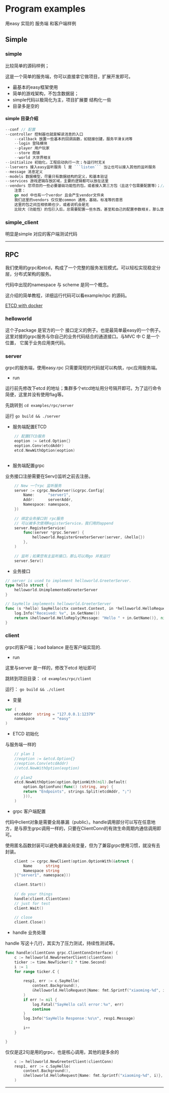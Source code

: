 # Program examples
用easy 实现的 服务端 和客户端样例

## Simple

### simple

比较简单的源码样例；

这是一个简单的服务端，你可以直接拿它做项目，扩展开发即可。

- 最基本的easy框架使用
- 简单的游戏架构，不包含数据层；
- simple代码以极简化为主，项目扩展要 结构化一些
- 目录多是空的

#### simple 目录介绍

```go
--conf // 配置
--controller 控制器也就是解读消息的入口
    --callback 放置一些基本的回调函数，如链接创建，服务平滑关闭等
    --login 登陆模块
    --player 用户玩家
    --store 商铺
    --world 大世界相关
--initialize 初始化，工程启动执行一次；与运行时无关
--lservers 接入easy监听服务 l 是 ```listen``` 当让也可以接入其他的监听服务
--message 消息定义
--models 数据模型，尽量只有数据结构的定义，和基本验证
--services 游戏逻辑存放区域，主要的逻辑都可以放在这里
--vendors 您项目的一些必要基础功能性的包，或者接入第三方包（且这个包需要配置等）；// 并非是替代 go mod
    注意：
    go mod 中也有一个verdor 且会产生vendor文件夹
    我们这里的vendors 仅仅是common 通用，基础，标准等的意思
    这里的包之间互相依赖也少，或者说机会是无
    比较大（功能性）的包引入后，总需要配置一些东西，甚至和自己的配置参数相关，那么放在这里改造一下（符合工程写法，结构要求等）就比较合适了
```


### simple_client

明显是simple 对应的客户端测试代码

---

## RPC

我们使用的grpc和etcd，构成了一个完整的服务发现模式。可以轻松实现稳定分层，分布式架构的服务。

代码中出现的namespace 与 scheme 是同一个概念。

这介绍的简单教程，详细运行代码可以看example/rpc 的源码。

[ETCD with docker](https://github.com/slclub/easy/blob/master/docs/etcd.md)

### helloworld
 
这个子package 是官方的一个 接口定义的例子。也是最简单最easy的一个例子。
这里对接的grpc服务与你自己的业务代码结合的通道接口。与MVC 中 C 是一个位置，
它属于业务应用类代码。

### server

grpc的服务端，使用easy.rpc 只需要简短的代码就可以构筑，rpc应用服务端。

- run 

运行前先修改下etcd 的地址；集群多个etcd地址用分号隔开即可。为了运行命令简便，这里并没有使用flag等。

先跳转到 ```cd examples/rpc/server```

运行 ```go build && ./server ```

- 服务端配置ETCD

```go
    // 配置ETCD服务
    eoption := &etcd.Option{}
    eoption.Conv(etcdAddr)
    etcd.NewWithOption(eoption)
	
```

- 服务端配置grpc

业务接口注册需要在Serv()监听之前去注册。

```go	
    // New 一个rpc 监听服务
    server := cgrpc.NewServer(&cgrpc.Config{
        Name:      "server1",
        Addr:      serverAddr,
        Namespace: namespace,
    })
    
    // 绑定业务接口到 rpc服务
    // 可以被多次使用RegisterService，我们用的append
    server.RegisterService(
        func(server *grpc.Server) {
            helloworld.RegisterGreeterServer(server, &hello{})
        },
    )
    
    // 监听；如果您有主监听接口，那么可以用go 并发运行
    server.Serv()
```

- 业务接口

```go
// server is used to implement helloworld.GreeterServer.
type hello struct {
    helloworld.UnimplementedGreeterServer
}

// SayHello implements helloworld.GreeterServer
func (s *hello) SayHello(ctx context.Context, in *helloworld.HelloRequest) (*helloworld.HelloReply, error) {
    log.Info("Received: %v", in.GetName())
    return &helloworld.HelloReply{Message: "Hello " + in.GetName()}, nil
}
```

### client

grpc的客户端；load balance 是在客户端实现的.

- run

这里与server 是一样的，修改下etcd 地址即可

跳转到项目目录：
```cd examples/rpc/client```

运行：
```go build && ./client```

- 变量

```go
var (
	etcdAddr  string = "127.0.0.1:12379"
	namespace        = "easy"
)
```

- ETCD 初始化

与服务端一样的

```go
    // plan 1
    //eoption := &etcd.Option{}
    //eoption.Conv(etcdAddr)
    //etcd.NewWithOption(eoption)
	
    // plan2
    etcd.NewWithOption(option.OptionWith(nil).Default(
        option.OptionFunc(func() (string, any) {
        return "Endpoints", strings.Split(etcdAddr, ";")
        })),
    )
```

- grpc 客户端配置

代码中client对象是需要全局暴漏（public）。handle调用部分可以写在任意地方，是与原生grpc调用一样的，只要在ClientConn的有效生命周期内通信调用即可。

使用匿名函数封装可以避免暴漏全局变量，但为了兼容grpc使用习惯，就没有去封装。

```go
    client := cgrpc.NewClient(option.OptionWith(&struct {
        Name      string
        Namespace string
    }{"server1", namespace}))
	
    client.Start()
    
    // do your things
    handle(client.ClientConn)
    // just for test
    client.Wait()
    
    // close
    client.Close()
```

- handle 业务处理

handle 写这十几行，其实为了压力测试，持续性测试等。


```go
func handle(clientConn grpc.ClientConnInterface) {
    c := helloworld.NewGreeterClient(clientConn)
    ticker := time.NewTicker(2 * time.Second)
    i := 1
    for range ticker.C {
    
        resp1, err := c.SayHello(
            context.Background(),
            &helloworld.HelloRequest{Name: fmt.Sprintf("xiaoming-%d", i)},
        )
        if err != nil {
            log.Fatal("SayHello call error：%v", err)
            continue
        }
        log.Info("SayHello Response：%s\n", resp1.Message)
    
        i++
    }

}
```

仅仅是这2句是用的grpc，也是核心调用，其他的是多余的
```go
    c := helloworld.NewGreeterClient(clientConn)
    resp1, err := c.SayHello(
        context.Background(),
        &helloworld.HelloRequest{Name: fmt.Sprintf("xiaoming-%d", i)},
    )
```

---
